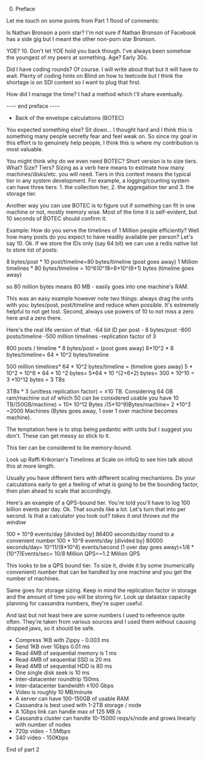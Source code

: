 0. Preface

Let me touch on some points from Part 1 flood of comments:

Is Nathan Bronson a porn star? I'm not sure if Nathan Bronson of Facebook has a side gig but I meant the other non-porn star Bronson.

YOE? 10. Don't let YOE hold you back though. I've always been somehow the youngest of my peers at something. Age? Early 30s.

Did I have coding rounds? Of course. I will write about that but it will have to wait. Plenty of coding hints on Blind on how to leetcode but I think the shortage is on SDI content so I want to plug that first.

How did I manage the time? I had a method which I'll share eventually.

---- end preface ----

- Back of the envelope calculations (BOTEC)

You expected something else? Sit down... I thought hard and I think this is something many people secretly fear and feel weak on. So since my goal in this effort is to genuinely help people, I think this is where my contribution is most valuable.

You might think why do we even need BOTEC? Short version is to size tiers. What? Size? Tiers? Sizing as a verb here means to estimate how many machines/disks/etc. you will need. Tiers in this context means the typical tier in any system development. For example, a logging/counting system can have three tiers: 1. the collection tier, 2. the aggregation tier and 3. the storage tier.

Another way you can use BOTEC is to figure out if something can fit in one machine or not, mostly memory wise. Most of the time it is self-evident, but 10 seconds of BOTEC should confirm it.

Example: How do you serve the timelines of 1 Million people efficiently? Well how many posts do you expect to have readily available per person? Let's say 10. Ok. If we store the IDs only (say 64 bit) we can use a redis native list to store list of posts:

8 bytes/post * 10 post/timeline=80 bytes/timeline (post goes away)
1 Million timelines * 80 bytes/timeline = 10^6*10^1*8=8*10^(6+1) bytes (timeline goes away)

so 80 million bytes means 80 MB - easily goes into one machine's RAM.

This was an easy example however note two things: always drag the units with you: bytes/post, post/timeline and reduce when possible. It's extremely helpful to not get lost. Second, always use powers of 10 to not miss a zero here and a zero there.

Here's the real life version of that.
-64 bit ID per post - 8 bytes/post
-800 posts/timeline
-500 million timelines
-replication factor of 3

800 posts / timeline * 8 bytes/post = (post goes away) 8*10^2 * 8 bytes/timeline= 64 * 10^2 bytes/timeline

500 million timelines* 64 * 10^2 bytes/timeline = (timeline goes away) 5 * 10^2 * 10^6 * 64 * 10 ^2 bytes= 5*64 * 10 ^(2+6+2) bytes= 300 * 10^10 = 3 *10^12 bytes = 3 TBs

3TBs * 3 (unitless replication factor) = ±10 TB. Considering 64 GB ram/machine out of which 50 can be considered usable you have 10 TB/(50GB/machine) = 10* 10^12 Bytes /(5*10^9)Bytes/machine= 2 *10^3 =2000 Machines (Bytes goes away, 1 over 1 over machine becomes machine).

The temptation here is to stop being pedantic with units but I suggest you don't. These can get messy so stick to it.

This tier can be considered to be memory-bound.

Look up Raffi Krikorian's Timelines at Scale on infoQ to see him talk about this at more length.

Usually you have different tiers with different scaling mechanisms. Do your calculations early to get a feeling of what is going to be the bounding factor, then plan ahead to scale that accordingly.

Here's an example of a QPS-bound tier. You're told you'll have to log 100 billion events per day. Ok. That sounds like a lot. Let's turn that into per second. Is that a calculator you took out? *takes it and throws out the window*

100 * 10^9 events/day [divided by] 86400 seconds/day
round to a convenient number
100 * 10^9 events/day [divided by] 80000 seconds/day=
10^11/(8*10^4) events/second (1 over day goes away)=1/8 *(10^7)Events/sec= 10/8 Million QPS=~1.2 Million QPS

This looks to be a QPS bound tier. To size it, divide it by some (numerically convenient) number that can be handled by one machine and you get the number of machines.

Same goes for storage sizing. Keep in mind the replication factor in storage and the amount of time you will be storing for. Look up datastax capacity planning for cassandra numbers, they're super useful.

And last but not least here are some numbers I used to reference quite often. They're taken from various sources and I used them without causing dropped jaws, so it should be safe.

- Compress 1KB with Zippy - 0.003 ms
- Send 1KB over 1Gbps 0.01 ms
- Read 4MB of sequential memory is 1 ms
- Read 4MB of sequential SSD is 20 ms
- Read 4MB of sequential HDD is 80 ms
- One single disk seek is 10 ms
- Inter-datacenter roundtrip 150ms
- Inter-datacenter bandwidth ±100 Gbps
- Video is roughly 10 MB/minute
- A server can have 100-150GB of usable RAM
- Cassandra is best used with 1-2TB storage / node
- A 1Gbps link can handle max of 125 MB /s
- Cassandra cluster can handle 10-15000 reqs/s/node and grows linearly with number of nodes
- 720p video - 1.5Mbps
- 340 video - 150Kbps

End of part 2
